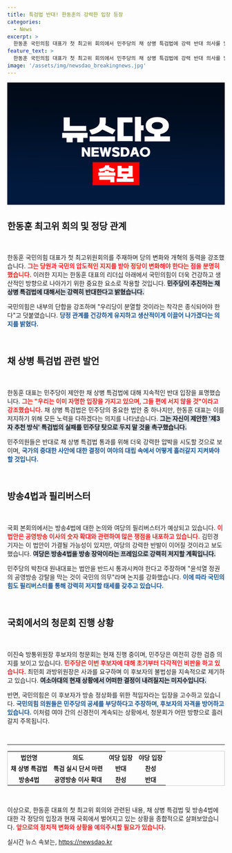 ```yaml
---
title: 특검법 반대! 한동훈의 강력한 입장 등장
categories:
  - News
excerpt: >
  한동훈 국민의힘 대표가 첫 최고위 회의에서 민주당의 채 상병 특검법에 강력 반대 의사를 밝히며 당의 결속을 다졌다. 그는 금융투자소득세 폐지 추진과 함께 건강한 당정관계를 강조했다. 오후 본회의에서는 방송4법을 둘러싼 여야 간 충돌이 예상된다.
feature_text: >
  한동훈 국민의힘 대표가 첫 최고위 회의에서 민주당의 채 상병 특검법에 강력 반대 의사를 밝히며 당의 결속을 다졌다. 그는 금융투자소득세 폐지 추진과 함께 건강한 당정관계를 강조했다. 오후 본회의에서는 방송4법을 둘러싼 여야 간 충돌이 예상된다.
image: '/assets/img/newsdao_breakingnews.jpg'
---
```


<p><img src="/assets/img/newsdao_breakingnews.jpg" alt="pcversion 속보" /></p>

<h2 data-ke-size="size26">한동훈 최고위 회의 및 정당 관계</h2>

<p data-ke-size="size16">&nbsp;</p>

<p>한동훈 국민의힘 대표가 첫 최고위원회의를 주재하며 당의 변화와 개혁의 동력을 강조했습니다. <b><span style="color: #ee2323;">그는 당원과 국민의 압도적인 지지를 받아 정당이 변화해야 한다는 점을 분명히 했습니다.</span></b> 이러한 지지는 한동훈 대표의 리더십 아래에서 국민의힘이 더욱 건강하고 생산적인 방향으로 나아가기 위한 중요한 요소로 작용할 것입니다. <b><span style="background-color: #21538527;">민주당이 추진하는 채 상병 특검법에 대해서는 강력히 반대한다고 밝혔습니다.</span></b> </p>

<p>국민의힘은 내부의 단합을 강조하며 "우리당이 분열할 것이라는 착각은 종식되어야 한다"고 덧붙였습니다. <b><span style="color: #1a5490;">당정 관계를 건강하게 유지하고 생산적이게 이끌어 나가겠다는 의지를 밝혔다.</span></b></p>

<p data-ke-size="size16">&nbsp;</p>

<h2 data-ke-size="size26">채 상병 특검법 관련 발언</h2>

<p data-ke-size="size16">&nbsp;</p>

<p>한동훈 대표는 민주당이 제안한 채 상병 특검법에 대해 지속적인 반대 입장을 표명했습니다. <b><span style="color: #ee2323;">그는 "우리는 이미 자명한 입장을 가지고 있으며, 그들 편에 서지 않을 것"이라고 강조했습니다.</span></b> 채 상병 특검법은 민주당의 중요한 법안 중 하나지만, 한동훈 대표는 이를 저지하기 위해 모든 노력을 다하겠다는 의지를 나타냈습니다. <b><span style="background-color: #21538527;">그는 자신이 제안한 '제3자 추천 방식' 특검법의 실패를 민주당 탓으로 두지 말 것을 촉구했습니다.</span></b></p>

<p>민주의원들은 반대로 채 상병 특검법 통과를 위해 더욱 강력한 압박을 시도할 것으로 보이며, <b><span style="color: #1a5490;">국가의 중대한 사안에 대한 결정이 여야의 대립 속에서 어떻게 흘러갈지 지켜봐야 할 것입니다.</span></b></p>

<p data-ke-size="size16">&nbsp;</p>

<h2 data-ke-size="size26">방송4법과 필리버스터</h2>

<p data-ke-size="size16">&nbsp;</p>

<p>국회 본회의에서는 방송4법에 대한 논의와 여당의 필리버스터가 예상되고 있습니다. <b><span style="color: #ee2323;">이 법안은 공영방송 이사의 숫자 확대와 관련하여 많은 쟁점을 내포하고 있습니다.</span></b> 김민경 기자는 이 법안이 가결될 가능성이 있지만, 여당의 강력한 반발이 이어질 것이라고 보도했습니다. <b><span style="background-color: #21538527;">여당은 방송4법을 방송 장악이라는 프레임으로 강력히 저지할 계획입니다.</span></b></p>

<p>민주당의 박찬대 원내대표는 법안을 반드시 통과시켜야 한다고 주장하며 "윤석열 정권의 공영방송 강탈을 막는 것이 국민의 의무"라며 논지를 강화했습니다. <b><span style="color: #1a5490;">이에 따라 국민의힘도 필리버스터를 통해 강력히 저지할 태세를 갖추고 있습니다.</span></b></p>

<p data-ke-size="size16">&nbsp;</p>

<h2 data-ke-size="size26">국회에서의 청문회 진행 상황</h2>

<p data-ke-size="size16">&nbsp;</p>

<p>이진숙 방통위원장 후보자의 청문회는 현재 진행 중이며, 민주당은 여전히 강한 검증 의지를 보이고 있습니다. <b><span style="color: #ee2323;">민주당은 이번 후보자에 대해 초기부터 다각적인 비판을 하고 있습니다.</span></b> 최민희 과방위원장은 사과를 요구하며 이 후보자의 불법성을 지속적으로 제기하고 있습니다. <b><span style="background-color: #21538527;">여소야대의 현재 상황에서 어떠한 결정이 내려질지는 미지수입니다.</span></b> </p>

<p>반면, 국민의힘은 이 후보자가 방송 정상화를 위한 적임자라는 입장을 고수하고 있습니다. <b><span style="color: #1a5490;">국민의힘 의원들은 민주당의 공세를 부당하다고 주장하며, 후보자의 자격을 방어하고 있습니다.</span></b> 이처럼 여야 간의 신경전이 계속되는 상황에서, 청문회가 어떤 방향으로 흘러갈지 주목됩니다.</p>

<p data-ke-size="size16">&nbsp;</p>

<hr />

<table style="width: 100%; border: 1px solid #ccc;">
    <tr>
        <th style="text-align: center;">법안명</th>
        <th style="text-align: center;">의도</th>
        <th style="text-align: center;">여당 입장</th>
        <th style="text-align: center;">야당 입장</th>
    </tr>
    <tr>
        <td style="text-align: center; height: 17px;"><b>채 상병 특검법</b></td>
        <td style="text-align: center; height: 17px;"><b>특검 실시 단서 마련</b></td>
        <td style="text-align: center; height: 17px;"><b>반대</b></td>
        <td style="text-align: center; height: 17px;"><b>찬성</b></td>
    </tr>
    <tr>
        <td style="text-align: center; height: 17px;"><b>방송4법</b></td>
        <td style="text-align: center; height: 17px;"><b>공영방송 이사 확대</b></td>
        <td style="text-align: center; height: 17px;"><b>찬성</b></td>
        <td style="text-align: center; height: 17px;"><b>반대</b></td>
    </tr>
</table>

<p data-ke-size="size16">&nbsp;</p>

<p>이상으로, 한동훈 대표의 첫 최고위 회의와 관련된 내용, 채 상병 특검법 및 방송4법에 대한 각 정당의 입장과 현재 국회에서 벌어지고 있는 상황을 종합적으로 살펴보았습니다. <b><span style="color: #ee2323;">앞으로의 정치적 변화와 상황을 예의주시할 필요가 있습니다.</span></b></p>
실시간 뉴스 속보는, <a href="https://newsdao.kr" rel="dofollow">https://newsdao.kr</a>


